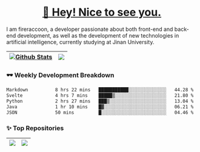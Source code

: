 <h1 align="center"><a href="https://blog.raccooncc.top">👋 Hey! Nice to see you.</a></h1>

I am fireraccoon, a developer passionate about both front-end and back-end development, as well as the development of new technologies in artificial intelligence, currently studying at Jinan University.

| <a href="#"><img src="https://github-readme-stats.raccooncc.top/api?username=fireraccoon&show_icons=true&include_all_commits=true&theme=buefy&hide_border=true" alt="Github Stats" /></a> | <a href="#"><img src="https://github-readme-stats.raccooncc.top/api/top-langs/?username=fireraccoon&layout=compact&theme=buefy&hide_border=true" /></a> |
| --- | --- |

### 🕶 Weekly Development Breakdown

<!--START_SECTION:waka-->

```txt
Markdown          8 hrs 22 mins   ███████████░░░░░░░░░░░░░░   44.28 %
Svelte            4 hrs 7 mins    █████▒░░░░░░░░░░░░░░░░░░░   21.80 %
Python            2 hrs 27 mins   ███▒░░░░░░░░░░░░░░░░░░░░░   13.04 %
Java              1 hr 10 mins    █▓░░░░░░░░░░░░░░░░░░░░░░░   06.21 %
JSON              50 mins         █░░░░░░░░░░░░░░░░░░░░░░░░   04.46 %
```

<!--END_SECTION:waka-->

### ✨ Top Repositories

| <a href="https://github.com/fireraccoon/AdvVis-CNN"><img src="https://github-readme-stats.raccooncc.top/api/pin/?username=fireraccoon&repo=AdvVis-CNN&theme=buefy&hide_border=true" /></a> | <a href="https://github.com/fireraccoon/leetcode-solutions"><img src="https://github-readme-stats.raccooncc.top/api/pin/?username=fireraccoon&repo=leetcode-solutions&theme=buefy&hide_border=true" /></a> |
| --- | --- |
